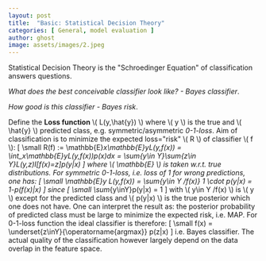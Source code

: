 ```yaml
---
layout: post
title:  "Basic: Statistical Decision Theory"
categories: [ General, model evaluation ]
author: ghost
image: assets/images/2.jpeg
---
```



Statistical Decision Theory is the "Schroedinger Equation" of classification answers questions. 

*What does the best conceivable classifier look like? - Bayes classifier*. 

*How good is this classifier - Bayes risk*. 

Define the **Loss function** \\( L(y,\hat{y}) \\) where \\( y \\) is the true and \\( \hat{y} \\) predicted class, e.g. symmetric/asymmetric *0-1-loss*. Aim of classification is to minimize the expected loss="risk"  \\( R \\) of classifier \\( f \\):
\[
    \small R(f) := \mathbb{E}_x\mathbb{E}_yL(y,f(x)) = \int_x\mathbb{E}_yL(y,f(x))p(x)dx = \sum_{y\in Y}\sum_{z\in Y}L(y,z)I[f(x)=z]p(y|x)
\]
where \\( \mathbb{E} \\) is taken w.r.t. true distributions. For symmetric *0-1-loss*, i.e. loss of 1 for wrong predictions, one has:
\[
    \small  \mathbb{E}_y L(y,f(x)) = \sum_{y\in Y /f(x)} 1 \cdot p(y|x) = 1-p(f(x)|x)
\]
since 
\[
    \small  \sum_{y\inY}p(y|x) = 1
\]
with \\( y\in Y /f(x) \\) is \\( y \\) except for the predicted class and \\( p(y|x) \\) is the true posterior which one does not have. One can interpret the result as: the posterior probability of predicted class must be large to minimize the expected risk, i.e. MAP. For 0-1-loss function the ideal classifier is therefore:
\[
    \small  f(x) = \underset{z\inY}{\operatorname{argmax}} p(z|x)
\]
i.e. Bayes classifier. The actual quality of the classification however largely depend on the data overlap in the feature space.
